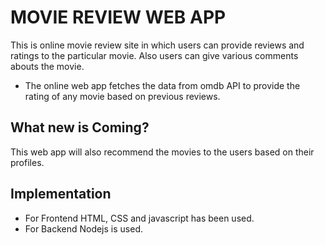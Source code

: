 # MOVIE REVIEW WEB APP

This is online movie review site in which users can provide reviews and ratings to the particular movie.
Also users can give various comments abouts the movie.

- The online web app fetches the data from omdb API to provide the rating of any movie based on previous reviews.

## What new is Coming?

This web app will also recommend the movies to the users based on their profiles.

## Implementation

- For Frontend HTML, CSS and javascript has been used.
- For Backend Nodejs is used.
